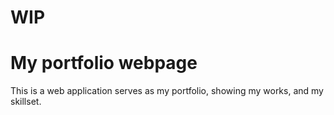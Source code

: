 # WIP

# My portfolio webpage

This is a web application serves as my portfolio, showing my works, and my skillset.
